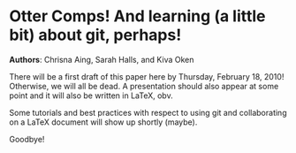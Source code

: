 # Otter Comps!  And learning (a little bit) about git, perhaps!
**Authors**: Chrisna Aing, Sarah Halls, and Kiva Oken  

There will be a first draft of this paper here by Thursday, February 18, 2010!
Otherwise, we will all be dead.  A presentation should also appear at some point
and it will also be written in LaTeX, obv.  

Some tutorials and best practices with respect to using git and collaborating on
a LaTeX document will show up shortly (maybe).  

Goodbye!
